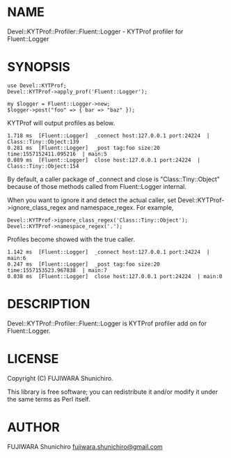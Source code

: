 # NAME

Devel::KYTProf::Profiler::Fluent::Logger - KYTProf profiler for Fluent::Logger

# SYNOPSIS

    use Devel::KYTProf;
    Devel::KYTProf->apply_prof('Fluent::Logger');
    
    my $logger = Fluent::Logger->new;
    $logger->post("foo" => { bar => "baz" });

KYTProf will output profiles as below.

    1.718 ms  [Fluent::Logger]  _connect host:127.0.0.1 port:24224  | Class::Tiny::Object:139
    0.281 ms  [Fluent::Logger]  _post tag:foo size:20 time:1557152411.095216  | main:5
    0.089 ms  [Fluent::Logger]  close host:127.0.0.1 port:24224  | Class::Tiny::Object:154

By default, a caller package of \_connect and close is "Class::Tiny::Object" because of those methods called from Fluent::Logger internal.

When you want to ignore it and detect the actual caller, set Devel::KYTProf->ignore\_class\_regex and namespace\_regex. For example,

    Devel::KYTProf->ignore_class_regex('Class::Tiny::Object');
    Devel::KYTProf->namespace_regex('.');

Profiles become showed with the true caller.

    1.142 ms  [Fluent::Logger]  _connect host:127.0.0.1 port:24224  | main:6
    0.247 ms  [Fluent::Logger]  _post tag:foo size:20 time:1557153523.967838  | main:7
    0.038 ms  [Fluent::Logger]  close host:127.0.0.1 port:24224  | main:0

# DESCRIPTION

Devel::KYTProf::Profiler::Fluent::Logger is KYTProf profiler add on for Fluent::Logger.

# LICENSE

Copyright (C) FUJIWARA Shunichiro.

This library is free software; you can redistribute it and/or modify
it under the same terms as Perl itself.

# AUTHOR

FUJIWARA Shunichiro <fujiwara.shunichiro@gmail.com>

